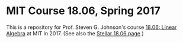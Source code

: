 # MIT Course 18.06, Spring 2017

This is a repository for Prof. Steven G. Johnson's course [18.06: Linear Algebra](http://web.mit.edu/18.06) at MIT in 2017.
(See also the [Stellar 18.06 page](https://stellar.mit.edu/S/course/18/sp17/18.06/index.html).)
